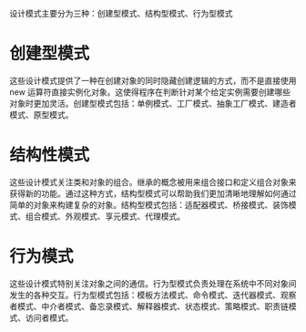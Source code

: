 设计模式主要分为三种：创建型模式、结构型模式、行为型模式

# 创建型模式

这些设计模式提供了一种在创建对象的同时隐藏创建逻辑的方式，而不是直接使用 new 运算符直接实例化对象。这使得程序在判断针对某个给定实例需要创建哪些对象时更加灵活。创建型模式包括：单例模式、工厂模式、抽象工厂模式、建造者模式、原型模式。

# 结构性模式

这些设计模式关注类和对象的组合。继承的概念被用来组合接口和定义组合对象来获得新的功能。通过这种方式，结构型模式可以帮助我们更加清晰地理解如何通过简单的对象来构建复杂的对象。结构型模式包括：适配器模式、桥接模式、装饰模式、组合模式、外观模式、享元模式、代理模式。

# 行为模式

这些设计模式特别关注对象之间的通信。行为型模式负责处理在系统中不同对象间发生的各种交互。行为型模式包括：模板方法模式、命令模式、迭代器模式、观察者模式、中介者模式、备忘录模式、解释器模式、状态模式、策略模式、职责链模式、访问者模式。
